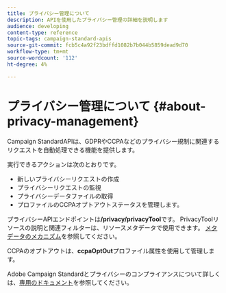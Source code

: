 ```yaml
---
title: プライバシー管理について
description: APIを使用したプライバシー管理の詳細を説明します
audience: developing
content-type: reference
topic-tags: campaign-standard-apis
source-git-commit: fcb5c4a92f23bdffd1082b7b044b5859dead9d70
workflow-type: tm+mt
source-wordcount: '112'
ht-degree: 4%

---
```



# プライバシー管理について {#about-privacy-management}

Campaign StandardAPIは、GDPRやCCPAなどのプライバシー規制に関連するリクエストを自動処理できる機能を提供します。

実行できるアクションは次のとおりです。

* 新しいプライバシーリクエストの作成
* プライバシーリクエストの監視
* プライバシーデータファイルの取得
* プロファイルのCCPAオプトアウトステータスを管理します。

プライバシーAPIエンドポイントは&#x200B;**/privacy/privacyTool**&#x200B;です。 PrivacyToolリソースの説明と関連フィルターは、リソースメタデータで使用できます。 [メタデータのメカニズム](../../api/using/metadata-mechanism.md)を参照してください。

CCPAのオプトアウトは、**ccpaOptOut**&#x200B;プロファイル属性を使用して管理します。

Adobe Campaign Standardとプライバシーのコンプライアンスについて詳しくは、[専用のドキュメント](https://helpx.adobe.com/jp/campaign/kb/acs-privacy.html)を参照してください。
